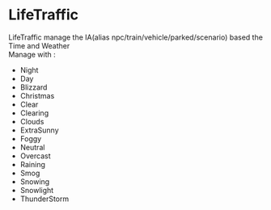 # LifeTraffic
LifeTraffic manage the IA(alias npc/train/vehicle/parked/scenario) based the Time and Weather<br/>
Manage with :<br/>
- Night<br/>
- Day<br/>
- Blizzard<br/>
- Christmas<br/>
- Clear<br/>
- Clearing<br/>
- Clouds<br/>
- ExtraSunny<br/>
- Foggy<br/>
- Neutral<br/>
- Overcast<br/>
- Raining<br/>
- Smog<br/>
- Snowing<br/>
- Snowlight<br/>
- ThunderStorm<br/>

